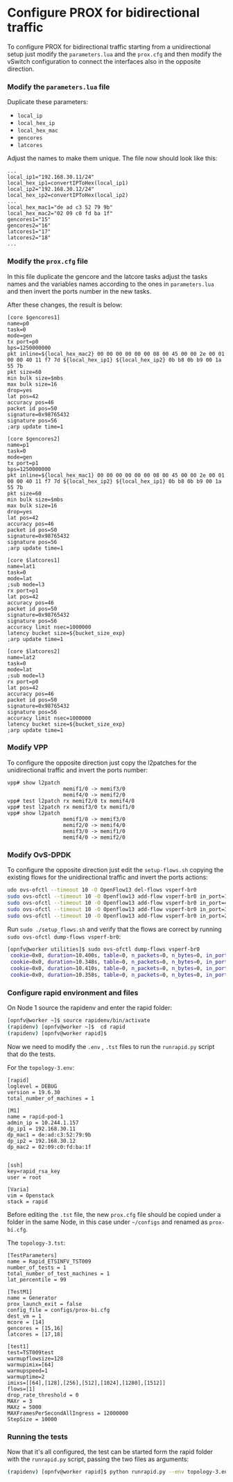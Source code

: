 # Configure PROX for bidirectional traffic

To configure PROX for bidirectional traffic starting from a unidirectional setup just modify the `parameters.lua`  and the `prox.cfg` and then modify the vSwitch configuration to connect the interfaces also in the opposite direction.

### Modify the `parameters.lua` file

Duplicate these parameters:

- `local_ip`
- `local_hex_ip`
- `local_hex_mac`
- `gencores`
- `latcores`

Adjust the names to make them unique. The file now should look like this:

```
...
local_ip1="192.168.30.11/24"
local_hex_ip1=convertIPToHex(local_ip1)
local_ip2="192.168.30.12/24"
local_hex_ip2=convertIPToHex(local_ip2)
...
local_hex_mac1="de ad c3 52 79 9b"
local_hex_mac2="02 09 c0 fd ba 1f"
gencores1="15"
gencores2="16"
latcores1="17"
latcores2="18"
...
```

### Modify the `prox.cfg` file

In this file duplicate the gencore and the latcore tasks adjust the tasks names and the variables names according to the ones in `parameters.lua` and then invert the ports number in the new tasks.

After these changes, the result is below:

```
[core $gencores1]
name=p0
task=0
mode=gen
tx port=p0
bps=1250000000
pkt inline=${local_hex_mac2} 00 00 00 00 00 00 08 00 45 00 00 2e 00 01 00 00 40 11 f7 7d ${local_hex_ip1} ${local_hex_ip2} 0b b8 0b b9 00 1a 55 7b
pkt size=60
min bulk size=$mbs
max bulk size=16
drop=yes
lat pos=42
accuracy pos=46
packet id pos=50
signature=0x98765432
signature pos=56
;arp update time=1

[core $gencores2]
name=p1
task=0
mode=gen
tx port=p1
bps=1250000000
pkt inline=${local_hex_mac1} 00 00 00 00 00 00 08 00 45 00 00 2e 00 01 00 00 40 11 f7 7d ${local_hex_ip2} ${local_hex_ip1} 0b b8 0b b9 00 1a 55 7b
pkt size=60
min bulk size=$mbs
max bulk size=16
drop=yes
lat pos=42
accuracy pos=46
packet id pos=50
signature=0x98765432
signature pos=56
;arp update time=1

[core $latcores1]
name=lat1
task=0
mode=lat
;sub mode=l3
rx port=p1
lat pos=42
accuracy pos=46
packet id pos=50
signature=0x98765432
signature pos=56
accuracy limit nsec=1000000
latency bucket size=${bucket_size_exp}
;arp update time=1

[core $latcores2]
name=lat2
task=0
mode=lat
;sub mode=l3
rx port=p0
lat pos=42
accuracy pos=46
packet id pos=50
signature=0x98765432
signature pos=56
accuracy limit nsec=1000000
latency bucket size=${bucket_size_exp}
;arp update time=1
```

### Modify VPP

To configure the opposite direction just copy the l2patches for the unidirectional traffic and invert the ports number:

```
vpp# show l2patch
                  memif1/0 -> memif3/0
                  memif4/0 -> memif2/0
vpp# test l2patch rx memif2/0 tx memif4/0
vpp# test l2patch rx memif3/0 tx memif1/0
vpp# show l2patch
                  memif1/0 -> memif3/0
                  memif2/0 -> memif4/0
                  memif3/0 -> memif1/0
                  memif4/0 -> memif2/0
```

###  Modify OvS-DPDK

To configure the opposite direction just edit the `setup-flows.sh`  copying the existing flows for the unidirectional traffic and invert the ports actions:

``` bash
udo ovs-ofctl --timeout 10 -O OpenFlow13 del-flows vsperf-br0
sudo ovs-ofctl --timeout 10 -O Openflow13 add-flow vsperf-br0 in_port=1,idle_timeout=0,action=output:3
sudo ovs-ofctl --timeout 10 -O Openflow13 add-flow vsperf-br0 in_port=4,idle_timeout=0,action=output:2
sudo ovs-ofctl --timeout 10 -O Openflow13 add-flow vsperf-br0 in_port=3,idle_timeout=0,action=output:1
sudo ovs-ofctl --timeout 10 -O Openflow13 add-flow vsperf-br0 in_port=2,idle_timeout=0,action=output:4
```

Run `sudo ./setup_flows.sh` and verify that the flows are correct by running `sudo ovs-ofctl dump-flows vsperf-br0`:

``` bash
[opnfv@worker utilities]$ sudo ovs-ofctl dump-flows vsperf-br0
 cookie=0x0, duration=10.400s, table=0, n_packets=0, n_bytes=0, in_port=1 actions=output:3
 cookie=0x0, duration=10.348s, table=0, n_packets=0, n_bytes=0, in_port=4 actions=output:2
 cookie=0x0, duration=10.410s, table=0, n_packets=0, n_bytes=0, in_port=3 actions=output:1
 cookie=0x0, duration=10.358s, table=0, n_packets=0, n_bytes=0, in_port=2 actions=output:4
```

### Configure rapid environment and files

On Node 1 source the rapidenv and enter the rapid folder:

```bash
[opnfv@worker ~]$ source rapidenv/bin/activate
(rapidenv) [opnfv@worker ~]$  cd rapid
(rapidenv) [opnfv@worker rapid]$
```

Now we need to modify the `.env` ,  `.tst` files to run the `runrapid.py` script that do the tests.

For the `topology-3.env`:

```
[rapid]
loglevel = DEBUG
version = 19.6.30
total_number_of_machines = 1

[M1]
name = rapid-pod-1
admin_ip = 10.244.1.157
dp_ip1 = 192.168.30.11
dp_mac1 = de:ad:c3:52:79:9b
dp_ip2 = 192.168.30.12
dp_mac2 = 02:09:c0:fd:ba:1f


[ssh]
key=rapid_rsa_key
user = root

[Varia]
vim = Openstack
stack = rapid
```

Before editing the `.tst` file, the new `prox.cfg` file should be copied under a folder in the same Node, in this case under `~/configs` and renamed as `prox-bi.cfg`.

The `topology-3.tst`:

```
[TestParameters]
name = Rapid_ETSINFV_TST009
number_of_tests = 1
total_number_of_test_machines = 1
lat_percentile = 99

[TestM1]
name = Generator
prox_launch_exit = false
config_file = configs/prox-bi.cfg
dest_vm = 1
mcore = [14]
gencores = [15,16]
latcores = [17,18]

[test1]
test=TST009test
warmupflowsize=128
warmupimix=[64]
warmupspeed=1
warmuptime=2
imixs=[[64],[128],[256],[512],[1024],[1280],[1512]]
flows=[1]
drop_rate_threshold = 0
MAXr = 3
MAXz = 5000
MAXFramesPerSecondAllIngress = 12000000
StepSize = 10000
```

### Running the tests

Now that it's all configured, the test can be started form the rapid folder with the `runrapid.py` script, passing the two files as arguments:

``` bash
(rapidenv) [opnfv@worker rapid]$ python runrapid.py --env topology-3.env --test topology-3.tst  --map machine.map --runtime 10 --screenlog DEBUG
```

